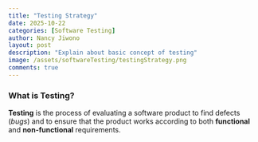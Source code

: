 ```yaml
---
title: "Testing Strategy"
date: 2025-10-22
categories: [Software Testing]
author: Nancy Jiwono
layout: post
description: "Explain about basic concept of testing"
image: /assets/softwareTesting/testingStrategy.png
comments: true
---
```


### What is Testing?

**Testing** is the process of evaluating a software product to find defects (*bugs*) and to ensure that the product works according to both **functional** and **non-functional** requirements.